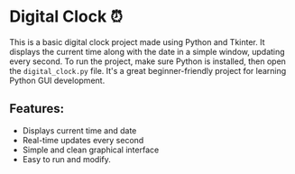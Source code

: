 # Digital Clock ⏰

This is a basic digital clock project made using Python and Tkinter. It displays the current time along with the date in a simple window, updating every second. To run the project, make sure Python is installed, then open the `digital_clock.py` file. It's a great beginner-friendly project for learning Python GUI development.  

## Features:
- Displays current time and date  
- Real-time updates every second  
- Simple and clean graphical interface  
- Easy to run and modify.
